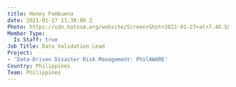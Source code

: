 ```yaml
---
title: Honey Fombuena
date: 2021-01-27 11:38:00 Z
Photo: https://cdn.hotosm.org/website/Screen+Shot+2021-01-27+at+7.40.58+PM.png
Member Type:
  Is Staff: true
Job Title: Data Validation Lead
Project:
- 'Data-Driven Disaster Risk Management: PhilAWARE'
Country: Philippines
Team: Philippines
---
```


